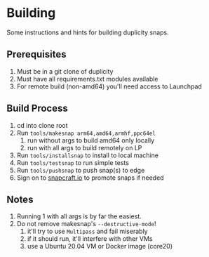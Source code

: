 # Building

Some instructions and hints for building duplicity snaps.

## Prerequisites

1. Must be in a git clone of duplicity
2. Must have all requirements.txt modules available
3. For remote build (non-amd64) you'll need access to Launchpad

## Build Process 

1. cd into clone root
2. Run `tools/makesnap arm64,amd64,armhf,ppc64el`
   1. run without args to build amd64 only locally
   2. run with all args to build remotely on LP
3. Run `tools/installsnap` to install to local machine
4. Run `tools/testsnap` to run simple tests
5. Run `tools/pushsnap` to push snap(s) to edge
6. Sign on to [snapcraft.io](https://snapcraft.io/duplicity/releases) to promote snaps if needed

## Notes

1. Running 1 with all args is by far the easiest.
2. Do not remove makesnap's `--destructive-mode`!
   1. it'll try to use `Multipass` and fail miserably
   2. if it should run, it'll interfere with other VMs
   3. use a Ubuntu 20.04 VM or Docker image (core20)
